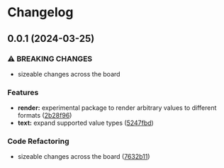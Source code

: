 # Changelog

## 0.0.1 (2024-03-25)


### ⚠ BREAKING CHANGES

* sizeable changes across the board

### Features

* **render:** experimental package to render arbitrary values to different formats ([2b28f96](https://github.com/jimeh/go-render/commit/2b28f96bad885b3e989fd4e6e2eee237d599ff28))
* **text:** expand supported value types ([5247fbd](https://github.com/jimeh/go-render/commit/5247fbd90be50f5e703f805b4c12610c2c9e6586))


### Code Refactoring

* sizeable changes across the board ([7632b11](https://github.com/jimeh/go-render/commit/7632b1119c6e3ee7f9fc97e9c95433a764d3f3b6))
